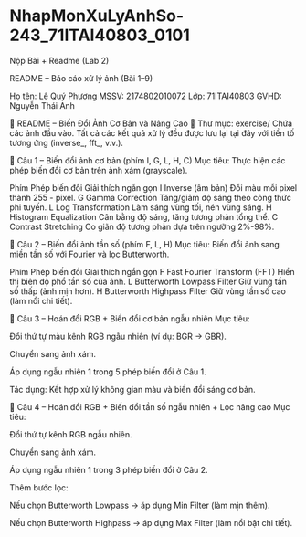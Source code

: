# NhapMonXuLyAnhSo-243_71ITAI40803_0101
Nộp Bài + Readme (Lab 2)

README – Báo cáo xử lý ảnh (Bài 1–9)

Họ tên: Lê Quý Phương
MSSV: 2174802010072
Lớp: 71ITAI40803
GVHD: Nguyễn Thái Anh

📝 README – Biến Đổi Ảnh Cơ Bản và Nâng Cao
📁 Thư mục: exercise/
Chứa các ảnh đầu vào. Tất cả các kết quả xử lý đều được lưu lại tại đây với tiền tố tương ứng (inverse_, fft_, v.v.).

🔹 Câu 1 – Biến đổi ảnh cơ bản (phím I, G, L, H, C)
Mục tiêu: Thực hiện các phép biến đổi cơ bản trên ảnh xám (grayscale).

Phím	Phép biến đổi	Giải thích ngắn gọn
I	Inverse (âm bản)	Đổi màu mỗi pixel thành 255 - pixel.
G	Gamma Correction	Tăng/giảm độ sáng theo công thức phi tuyến.
L	Log Transformation	Làm sáng vùng tối, nén vùng sáng.
H	Histogram Equalization	Cân bằng độ sáng, tăng tương phản tổng thể.
C	Contrast Stretching	Co giãn độ tương phản dựa trên ngưỡng 2%-98%.

🔹 Câu 2 – Biến đổi ảnh tần số (phím F, L, H)
Mục tiêu: Biến đổi ảnh sang miền tần số với Fourier và lọc Butterworth.

Phím	Phép biến đổi	Giải thích ngắn gọn
F	Fast Fourier Transform (FFT)	Hiển thị biên độ phổ tần số của ảnh.
L	Butterworth Lowpass Filter	Giữ vùng tần số thấp (ảnh mịn hơn).
H	Butterworth Highpass Filter	Giữ vùng tần số cao (làm nổi chi tiết).

🔹 Câu 3 – Hoán đổi RGB + Biến đổi cơ bản ngẫu nhiên
Mục tiêu:

Đổi thứ tự màu kênh RGB ngẫu nhiên (ví dụ: BGR → GBR).

Chuyển sang ảnh xám.

Áp dụng ngẫu nhiên 1 trong 5 phép biến đổi ở Câu 1.

Tác dụng: Kết hợp xử lý không gian màu và biến đổi sáng cơ bản.

🔹 Câu 4 – Hoán đổi RGB + Biến đổi tần số ngẫu nhiên + Lọc nâng cao
Mục tiêu:

Đổi thứ tự kênh RGB ngẫu nhiên.

Chuyển sang ảnh xám.

Áp dụng ngẫu nhiên 1 trong 3 phép biến đổi ở Câu 2.

Thêm bước lọc:

Nếu chọn Butterworth Lowpass → áp dụng Min Filter (làm mịn thêm).

Nếu chọn Butterworth Highpass → áp dụng Max Filter (làm nổi bật chi tiết).

